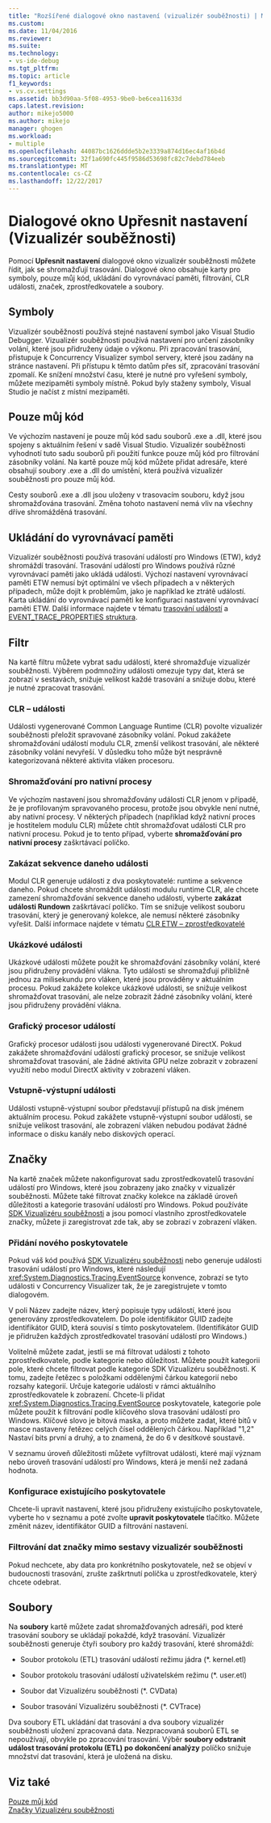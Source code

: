 ```yaml
---
title: "Rozšířené dialogové okno nastavení (vizualizér souběžnosti) | Microsoft Docs"
ms.custom: 
ms.date: 11/04/2016
ms.reviewer: 
ms.suite: 
ms.technology:
- vs-ide-debug
ms.tgt_pltfrm: 
ms.topic: article
f1_keywords:
- vs.cv.settings
ms.assetid: bb3d90aa-5f08-4953-9be0-be6cea11633d
caps.latest.revision: 
author: mikejo5000
ms.author: mikejo
manager: ghogen
ms.workload:
- multiple
ms.openlocfilehash: 44087bc1626ddde5b2e3339a874d16ec4af16b4d
ms.sourcegitcommit: 32f1a690fc445f9586d53698fc82c7debd784eeb
ms.translationtype: MT
ms.contentlocale: cs-CZ
ms.lasthandoff: 12/22/2017
---
```

# <a name="advanced-settings-dialog-box-concurrency-visualizer"></a>Dialogové okno Upřesnit nastavení (Vizualizér souběžnosti)
Pomocí **Upřesnit nastavení** dialogové okno vizualizér souběžnosti můžete řídit, jak se shromažďují trasování.  Dialogové okno obsahuje karty pro symboly, pouze můj kód, ukládání do vyrovnávací paměti, filtrování, CLR události, značek, zprostředkovatele a soubory.  
  
## <a name="symbols"></a>Symboly  
 Vizualizér souběžnosti používá stejné nastavení symbol jako Visual Studio Debugger. Vizualizér souběžnosti používá nastavení pro určení zásobníky volání, které jsou přidruženy údaje o výkonu.  Při zpracování trasování, přistupuje k Concurrency Visualizer symbol servery, které jsou zadány na stránce nastavení.  Při přístupu k těmto datům přes síť, zpracování trasování zpomalí.  Ke snížení množství času, které je nutné pro vyřešení symboly, můžete mezipaměti symboly místně. Pokud byly staženy symboly, Visual Studio je načíst z místní mezipaměti.  
  
## <a name="just-my-code"></a>Pouze můj kód  
 Ve výchozím nastavení je pouze můj kód sadu souborů .exe a .dll, které jsou spojeny s aktuálním řešení v sadě Visual Studio. Vizualizér souběžnosti vyhodnotí tuto sadu souborů při použití funkce pouze můj kód pro filtrování zásobníky volání. Na kartě pouze můj kód můžete přidat adresáře, které obsahují soubory .exe a .dll do umístění, která používá vizualizér souběžnosti pro pouze můj kód.  
  
 Cesty souborů .exe a .dll jsou uloženy v trasovacím souboru, když jsou shromažďována trasování.  Změna tohoto nastavení nemá vliv na všechny dříve shromážděná trasování.  
  
## <a name="buffering"></a>Ukládání do vyrovnávací paměti  
 Vizualizér souběžnosti používá trasování událostí pro Windows (ETW), když shromáždí trasování.  Trasování událostí pro Windows používá různé vyrovnávací paměti jako ukládá události.  Výchozí nastavení vyrovnávací paměti ETW nemusí být optimální ve všech případech a v některých případech, může dojít k problémům, jako je například ke ztrátě událostí.  Karta ukládání do vyrovnávací paměti ke konfiguraci nastavení vyrovnávací paměti ETW. Další informace najdete v tématu [trasování událostí](http://go.microsoft.com/fwlink/?LinkId=234579) a [EVENT_TRACE_PROPERTIES struktura](http://go.microsoft.com/fwlink/?LinkId=234580).  
  
## <a name="filter"></a>Filtr  
 Na kartě filtru můžete vybrat sadu událostí, které shromažďuje vizualizér souběžnosti. Výběrem podmnožiny události omezuje typy dat, která se zobrazí v sestavách, snižuje velikost každé trasování a snižuje dobu, které je nutné zpracovat trasování.  
  
### <a name="clr-events"></a>CLR – události  
 Události vygenerované Common Language Runtime (CLR) povolte vizualizér souběžnosti přeložit spravované zásobníky volání.  Pokud zakážete shromažďování událostí modulu CLR, zmenší velikost trasování, ale některé zásobníky volání nevyřeší.  V důsledku toho může být nesprávně kategorizovaná některé aktivita vláken procesoru.  
  
### <a name="collect-for-native-processes"></a>Shromažďování pro nativní procesy  
 Ve výchozím nastavení jsou shromažďovány události CLR jenom v případě, že je profilovaným spravovaného procesu, protože jsou obvykle není nutné, aby nativní procesy.  V některých případech (například když nativní proces je hostitelem modulu CLR) můžete chtít shromažďovat události CLR pro nativní procesu.  Pokud je to tento případ, vyberte **shromažďování pro nativní procesy** zaškrtávací políčko.  
  
### <a name="disable-rundown-events"></a>Zakázat sekvence daneho události  
 Modul CLR generuje události z dva poskytovatelé: runtime a sekvence daneho.  Pokud chcete shromáždit události modulu runtime CLR, ale chcete zamezení shromažďování sekvence daneho události, vyberte **zakázat události Rundown** zaškrtávací políčko.  Tím se snižuje velikost souboru trasování, který je generovaný kolekce, ale nemusí některé zásobníky vyřešit. Další informace najdete v tématu [CLR ETW – zprostředkovatelé](/dotnet/framework/performance/clr-etw-providers)  
  
### <a name="sample-events"></a>Ukázkové události  
 Ukázkové události můžete použít ke shromažďování zásobníky volání, které jsou přidruženy provádění vlákna. Tyto události se shromažďují přibližně jednou za milisekundu pro vláken, které jsou prováděny v aktuálním procesu. Pokud zakážete kolekce ukázkové události, se snižuje velikost shromažďovat trasování, ale nelze zobrazit žádné zásobníky volání, které jsou přidruženy provádění vlákna.  
  
### <a name="gpu-events"></a>Grafický procesor událostí  
 Grafický procesor události jsou události vygenerované DirectX. Pokud zakážete shromažďování událostí grafický procesor, se snižuje velikost shromažďovat trasování, ale žádné aktivita GPU nelze zobrazit v zobrazení využití nebo modul DirectX aktivity v zobrazení vláken.  
  
### <a name="file-io-events"></a>Vstupně-výstupní události  
 Události vstupně-výstupní soubor představují přístupů na disk jménem aktuálním procesu.  Pokud zakážete vstupně-výstupní soubor události, se snižuje velikost trasování, ale zobrazení vláken nebudou podávat žádné informace o disku kanály nebo diskových operací.  
  
## <a name="markers"></a>Značky  
 Na kartě značek můžete nakonfigurovat sadu zprostředkovatelů trasování událostí pro Windows, které jsou zobrazeny jako značky v vizualizér souběžnosti.  Můžete také filtrovat značky kolekce na základě úroveň důležitosti a kategorie trasování událostí pro Windows.  Pokud používáte [SDK Vizualizéru souběžnosti](../profiling/concurrency-visualizer-sdk.md) a jsou pomocí vlastního zprostředkovatele značky, můžete ji zaregistrovat zde tak, aby se zobrazí v zobrazení vláken.  
  
### <a name="adding-a-new-provider"></a>Přidání nového poskytovatele  
 Pokud váš kód používá [SDK Vizualizéru souběžnosti](../profiling/concurrency-visualizer-sdk.md) nebo generuje události trasování událostí pro Windows, které následují <xref:System.Diagnostics.Tracing.EventSource> konvence, zobrazí se tyto události v Concurrency Visualizer tak, že je zaregistrujete v tomto dialogovém.  
  
 V poli Název zadejte název, který popisuje typy událostí, které jsou generovány zprostředkovatelem.  Do pole identifikátor GUID zadejte identifikátor GUID, která souvisí s tímto poskytovatelem. (Identifikátor GUID je přidružen každých zprostředkovatel trasování událostí pro Windows.)  
  
 Volitelně můžete zadat, jestli se má filtrovat události z tohoto zprostředkovatele, podle kategorie nebo důležitost.  Můžete použít kategorii pole, které chcete filtrovat podle kategorie SDK Vizualizéru souběžnosti.  K tomu, zadejte řetězec s položkami oddělenými čárkou kategorií nebo rozsahy kategorií.  Určuje kategorie události v rámci aktuálního zprostředkovatele k zobrazení.  Chcete-li přidat <xref:System.Diagnostics.Tracing.EventSource> poskytovatele, kategorie pole můžete použít k filtrování podle klíčového slova trasování událostí pro Windows.  Klíčové slovo je bitová maska, a proto můžete zadat, které bitů v masce nastaveny řetězec celých čísel oddělených čárkou. Například "1,2" Nastaví bits první a druhý, a to znamená, že do 6 v desítkové soustavě.  
  
 V seznamu úroveň důležitosti můžete vyfiltrovat události, které mají význam nebo úroveň trasování událostí pro Windows, která je menší než zadaná hodnota.  
  
### <a name="configuring-an-existing-provider"></a>Konfigurace existujícího poskytovatele  
 Chcete-li upravit nastavení, které jsou přidruženy existujícího poskytovatele, vyberte ho v seznamu a poté zvolte **upravit poskytovatele** tlačítko.  Můžete změnit název, identifikátor GUID a filtrování nastavení.  
  
### <a name="filter-marker-data-out-of-concurrency-visualizer-reports"></a>Filtrování dat značky mimo sestavy vizualizér souběžnosti  
 Pokud nechcete, aby data pro konkrétního poskytovatele, než se objeví v budoucnosti trasování, zrušte zaškrtnutí políčka u zprostředkovatele, který chcete odebrat.  
  
## <a name="files"></a>Soubory  
 Na **soubory** kartě můžete zadat shromažďovaných adresáři, pod které trasování soubory se ukládají pokaždé, když trasování.  Vizualizér souběžnosti generuje čtyři soubory pro každý trasování, které shromáždí:  
  
-   Soubor protokolu (ETL) trasování událostí režimu jádra (*. kernel.etl)  
  
-   Soubor protokolu trasování událostí uživatelském režimu (*. user.etl)  
  
-   Soubor dat Vizualizéru souběžnosti (*. CVData)  
  
-   Soubor trasování Vizualizéru souběžnosti (*. CVTrace)  
  
 Dva soubory ETL ukládání dat trasování a dva soubory vizualizér souběžnosti uložení zpracovaná data.  Nezpracovaná souborů ETL se nepoužívají, obvykle po zpracování trasování.  Výběr **soubory odstranit událost trasování protokolu (ETL) po dokončení analýzy** políčko snižuje množství dat trasování, která je uložená na disku.  
  
## <a name="see-also"></a>Viz také  
 [Pouze můj kód](../profiling/just-my-code-threads-view.md)   
 [Značky Vizualizéru souběžnosti](../profiling/concurrency-visualizer-markers.md)